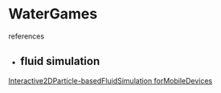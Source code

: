 # WaterGames


references
 
 - ## fluid simulation 
 [Interactive2DParticle-basedFluidSimulation forMobileDevices](www.diva-portal.org/smash/get/diva2:676516/FULLTEXT01.pdf)
